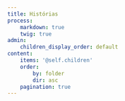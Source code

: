 ```yaml
---
title: Histórias
process:
    markdown: true
    twig: true
admin:
    children_display_order: default
content:
    items: '@self.children'
    order:
        by: folder
        dir: asc
    pagination: true
---
```


